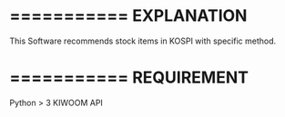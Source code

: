 ===========
EXPLANATION
===========
This Software recommends stock items in KOSPI with specific method.

===========
REQUIREMENT
===========
Python > 3
KIWOOM API